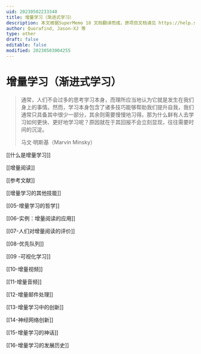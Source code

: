 ```yaml
---
uid: 20230502233340
title: 增量学习（渐进式学习）
description: 本文根据SuperMemo 18 文档翻译而成，原项目文档请见 https://help.supermemo.org/wiki/Incremental_learning#History_of_incremental_learning
author: Quorafind, Jason-XJ 等
type: other
draft: false
editable: false
modified: 20230503004255
---
```


# 增量学习（渐进式学习）

> 通常，人们不会过多的思考学习本身，而理所应当地认为它就是发生在我们身上的事情。然而，学习本身包含了诸多技巧能够帮助我们提升自我，我们通常只具备其中很少一部分，其余则需要慢慢地习得。那为什么鲜有人去学习如何更快、更好地学习呢？原因就在于其回报不会立刻显现，往往需要时间的沉淀。
>
> 马文·明斯基（Marvin Minsky）

[[什么是增量学习]]

[[增量阅读]]

[[参考文献]]

[[增量学习的其他技能]]

[[05-增量学习的哲学]]

[[06-实例：增量阅读的应用]]

[[07-人们对增量阅读的评价]]

[[08-优先队列]]

[[09 -可视化学习]]

[[10-增量视频]]

[[11-增量音频]]

[[12-增量邮件处理]]

[[13-增量学习中的创新]]

[[14-神经网络创新]]

[[15-增量学习的神话]]

[[16-增量学习的发展历史]]
